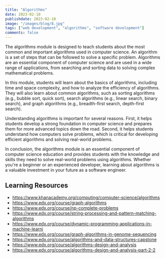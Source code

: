 ```yaml
---
title: "Algorithms"
date: 2023-02-10
publishdate: 2023-02-10
image: "/images/blog/8.jpg"
tags: ["web development", "algorithms", "software development"]
comments: false
---
```

The algorithms module is designed to teach students about the most common and important algorithms used in computer science. An algorithm is a set of steps that can be followed to solve a specific problem. Algorithms are an essential component of computer science and are used in a wide range of applications, from searching and sorting data to solving complex mathematical problems.

In this module, students will learn about the basics of algorithms, including time and space complexity, and how to analyze the efficiency of algorithms. They will also learn about common algorithms, such as sorting algorithms (e.g., bubble sort, quick sort), search algorithms (e.g., linear search, binary search), and graph algorithms (e.g., breadth-first search, depth-first search).

Understanding algorithms is important for several reasons. First, it helps students develop a strong foundation in computer science and prepares them for more advanced topics down the road. Second, it helps students understand how computers solve problems, which is critical for developing efficient algorithms and solving real-world problems.

In conclusion, the algorithms module is an essential component of computer science education and provides students with the knowledge and skills they need to solve real-world problems using algorithms. Whether you're a beginner or an experienced developer, learning about algorithms is a valuable investment in your future as a software engineer.

## Learning Resources
 - https://www.khanacademy.org/computing/computer-science/algorithms
 - https://www.edx.org/course/graph-algorithms
 - https://www.edx.org/course/np-complete-problems
 - https://www.edx.org/course/string-processing-and-pattern-matching-algorithms
 - https://www.edx.org/course/dynamic-programming-applications-in-machine-learni
 - https://www.edx.org/course/graph-algorithms-in-genome-sequencing
 - https://www.edx.org/course/algorithms-and-data-structures-capstone
 - https://www.edx.org/course/algorithms-design-and-analysis
 - https://www.edx.org/course/algorithms-design-and-analysis-part-2-2